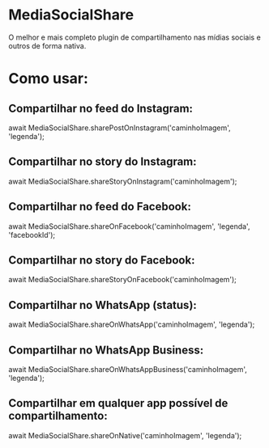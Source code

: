 # MediaSocialShare

O melhor e mais completo plugin de compartilhamento nas mídias sociais e outros de forma nativa.

# Como usar:

## Compartilhar no feed do Instagram:
await MediaSocialShare.sharePostOnInstagram('caminhoImagem', 'legenda');

## Compartilhar no story do Instagram:
await MediaSocialShare.shareStoryOnInstagram('caminhoImagem');

## Compartilhar no feed do Facebook:
await MediaSocialShare.shareOnFacebook('caminhoImagem', 'legenda', 'facebookId');

## Compartilhar no story do Facebook:
await MediaSocialShare.shareStoryOnFacebook('caminhoImagem');

## Compartilhar no WhatsApp (status):
await MediaSocialShare.shareOnWhatsApp('caminhoImagem', 'legenda');

## Compartilhar no WhatsApp Business:
await MediaSocialShare.shareOnWhatsAppBusiness('caminhoImagem', 'legenda');

## Compartilhar em qualquer app possível de compartilhamento:
await MediaSocialShare.shareOnNative('caminhoImagem', 'legenda');